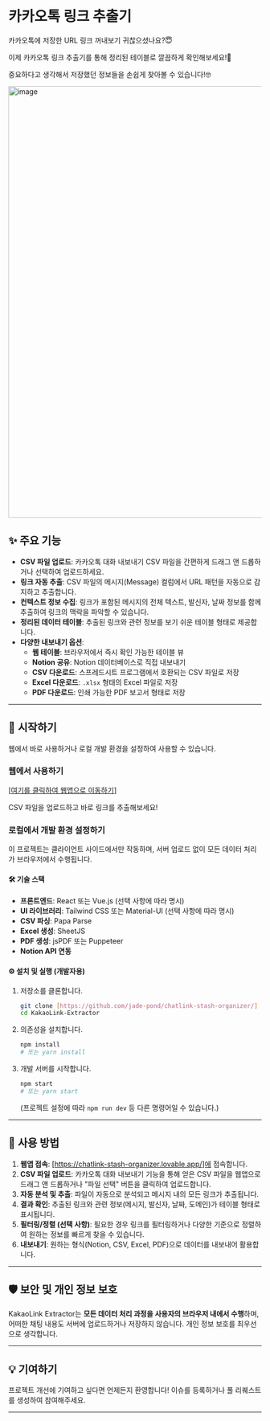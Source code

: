 # 카카오톡 링크 추출기

카카오톡에 저장한 URL 링크 꺼내보기 귀찮으셨나요?😇

이제 카카오톡 링크 추출기를 통해 정리된 테이블로 깔끔하게 확인해보세요!🤩

중요하다고 생각해서 저장했던 정보들을 손쉽게 찾아볼 수 있습니다!🤓

<img width="742" height="859" alt="image" src="https://github.com/user-attachments/assets/4a36b06b-909f-4cde-b893-8d0c9303df8c" />

## ✨ 주요 기능

  * **CSV 파일 업로드**: 카카오톡 대화 내보내기 CSV 파일을 간편하게 드래그 앤 드롭하거나 선택하여 업로드하세요.
  * **링크 자동 추출**: CSV 파일의 메시지(Message) 컬럼에서 URL 패턴을 자동으로 감지하고 추출합니다.
  * **컨텍스트 정보 수집**: 링크가 포함된 메시지의 전체 텍스트, 발신자, 날짜 정보를 함께 추출하여 링크의 맥락을 파악할 수 있습니다.
  * **정리된 데이터 테이블**: 추출된 링크와 관련 정보를 보기 쉬운 테이블 형태로 제공합니다.
  * **다양한 내보내기 옵션**:
      * **웹 테이블**: 브라우저에서 즉시 확인 가능한 테이블 뷰
      * **Notion 공유**: Notion 데이터베이스로 직접 내보내기
      * **CSV 다운로드**: 스프레드시트 프로그램에서 호환되는 CSV 파일로 저장
      * **Excel 다운로드**: `.xlsx` 형태의 Excel 파일로 저장
      * **PDF 다운로드**: 인쇄 가능한 PDF 보고서 형태로 저장

-----

## 🚀 시작하기

웹에서 바로 사용하거나 로컬 개발 환경을 설정하여 사용할 수 있습니다.

### 웹에서 사용하기

[[여기를 클릭하여 웹앱으로 이동하기](https://chatlink-stash-organizer.lovable.app/)]

CSV 파일을 업로드하고 바로 링크를 추출해보세요\!

### 로컬에서 개발 환경 설정하기

이 프로젝트는 클라이언트 사이드에서만 작동하며, 서버 업로드 없이 모든 데이터 처리가 브라우저에서 수행됩니다.

#### 🛠️ 기술 스택

  * **프론트엔드**: React 또는 Vue.js (선택 사항에 따라 명시)
  * **UI 라이브러리**: Tailwind CSS 또는 Material-UI (선택 사항에 따라 명시)
  * **CSV 파싱**: Papa Parse
  * **Excel 생성**: SheetJS
  * **PDF 생성**: jsPDF 또는 Puppeteer
  * **Notion API 연동**

#### ⚙️ 설치 및 실행 (개발자용)

1.  저장소를 클론합니다.

    ```bash
    git clone [https://github.com/jade-pond/chatlink-stash-organizer/]
    cd KakaoLink-Extractor
    ```

2.  의존성을 설치합니다.

    ```bash
    npm install
    # 또는 yarn install
    ```

3.  개발 서버를 시작합니다.

    ```bash
    npm start
    # 또는 yarn start
    ```

    (프로젝트 설정에 따라 `npm run dev` 등 다른 명령어일 수 있습니다.)

-----

## 📝 사용 방법

1.  **웹앱 접속**: [https://chatlink-stash-organizer.lovable.app/]에 접속합니다.
2.  **CSV 파일 업로드**: 카카오톡 대화 내보내기 기능을 통해 얻은 CSV 파일을 웹앱으로 드래그 앤 드롭하거나 "파일 선택" 버튼을 클릭하여 업로드합니다.
3.  **자동 분석 및 추출**: 파일이 자동으로 분석되고 메시지 내의 모든 링크가 추출됩니다.
4.  **결과 확인**: 추출된 링크와 관련 정보(메시지, 발신자, 날짜, 도메인)가 테이블 형태로 표시됩니다.
5.  **필터링/정렬 (선택 사항)**: 필요한 경우 링크를 필터링하거나 다양한 기준으로 정렬하여 원하는 정보를 빠르게 찾을 수 있습니다.
6.  **내보내기**: 원하는 형식(Notion, CSV, Excel, PDF)으로 데이터를 내보내어 활용합니다.

-----

## 🛡️ 보안 및 개인 정보 보호

KakaoLink Extractor는 **모든 데이터 처리 과정을 사용자의 브라우저 내에서 수행**하며, 어떠한 채팅 내용도 서버에 업로드하거나 저장하지 않습니다. 개인 정보 보호를 최우선으로 생각합니다.

-----

## 💡 기여하기

프로젝트 개선에 기여하고 싶다면 언제든지 환영합니다\! 이슈를 등록하거나 풀 리퀘스트를 생성하여 참여해주세요.

-----
